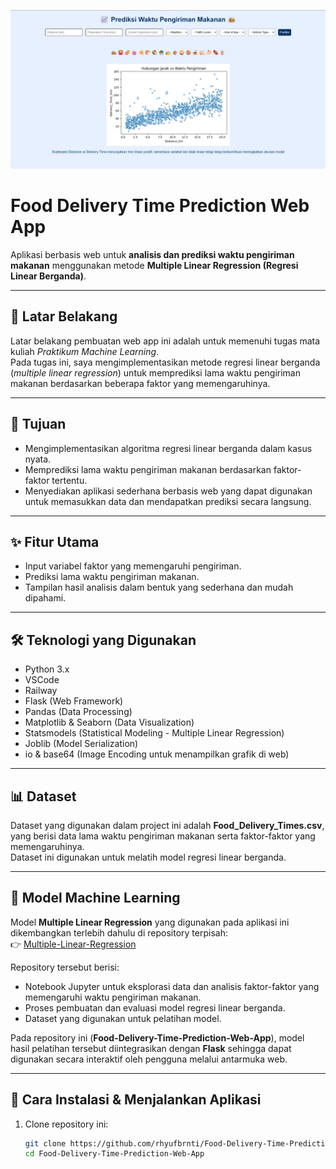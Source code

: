 ![Tampilan Aplikasi](Screenshot%202025-10-06%20203203.png)

# Food Delivery Time Prediction Web App

Aplikasi berbasis web untuk **analisis dan prediksi waktu pengiriman makanan** menggunakan metode **Multiple Linear Regression (Regresi Linear Berganda)**.  

---

## 📌 Latar Belakang
Latar belakang pembuatan web app ini adalah untuk memenuhi tugas mata kuliah *Praktikum Machine Learning*.  
Pada tugas ini, saya mengimplementasikan metode regresi linear berganda (*multiple linear regression*) untuk memprediksi lama waktu pengiriman makanan berdasarkan beberapa faktor yang memengaruhinya.  

---

## 🎯 Tujuan
- Mengimplementasikan algoritma regresi linear berganda dalam kasus nyata.  
- Memprediksi lama waktu pengiriman makanan berdasarkan faktor-faktor tertentu.  
- Menyediakan aplikasi sederhana berbasis web yang dapat digunakan untuk memasukkan data dan mendapatkan prediksi secara langsung.  

---

## ✨ Fitur Utama
- Input variabel faktor yang memengaruhi pengiriman.  
- Prediksi lama waktu pengiriman makanan.  
- Tampilan hasil analisis dalam bentuk yang sederhana dan mudah dipahami.  

---

## 🛠️ Teknologi yang Digunakan
- Python 3.x
- VSCode
- Railway
- Flask (Web Framework)
- Pandas (Data Processing)
- Matplotlib & Seaborn (Data Visualization)
- Statsmodels (Statistical Modeling - Multiple Linear Regression)
- Joblib (Model Serialization)
- io & base64 (Image Encoding untuk menampilkan grafik di web)


---

## 📊 Dataset
Dataset yang digunakan dalam project ini adalah **Food_Delivery_Times.csv**, yang berisi data lama waktu pengiriman makanan serta faktor-faktor yang memengaruhinya.  
Dataset ini digunakan untuk melatih model regresi linear berganda.  

---

## 🔬 Model Machine Learning

Model **Multiple Linear Regression** yang digunakan pada aplikasi ini dikembangkan terlebih dahulu di repository terpisah:  
👉 [Multiple-Linear-Regression](https://github.com/rhyufbrnti/Multiple-Linear-Regression)

Repository tersebut berisi:
- Notebook Jupyter untuk eksplorasi data dan analisis faktor-faktor yang memengaruhi waktu pengiriman makanan.
- Proses pembuatan dan evaluasi model regresi linear berganda.
- Dataset yang digunakan untuk pelatihan model.

Pada repository ini (**Food-Delivery-Time-Prediction-Web-App**), model hasil pelatihan tersebut diintegrasikan dengan **Flask** sehingga dapat digunakan secara interaktif oleh pengguna melalui antarmuka web.


---

## 🚀 Cara Instalasi & Menjalankan Aplikasi

1. Clone repository ini:
   ```bash
   git clone https://github.com/rhyufbrnti/Food-Delivery-Time-Prediction-Web-App.git
   cd Food-Delivery-Time-Prediction-Web-App
